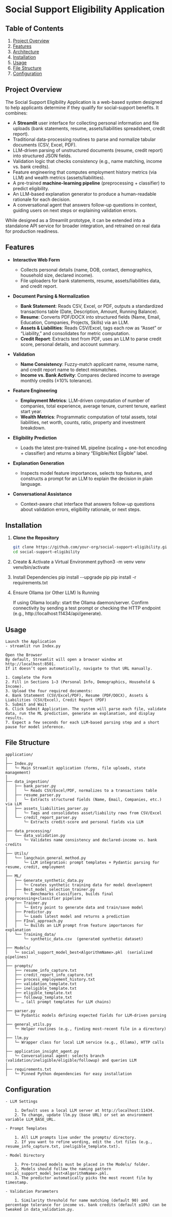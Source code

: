 # Social Support Eligibility Application

## Table of Contents

1. [Project Overview](#project-overview)  
2. [Features](#features)  
3. [Architecture](#architecture)  
4. [Installation](#installation)  
5. [Usage](#usage)  
6. [File Structure](#file-structure)  
7. [Configuration](#configuration)  


## Project Overview

The Social Support Eligibility Application is a web-based system designed to help applicants determine if they qualify for social-support benefits. It combines:

- A **Streamlit** user interface for collecting personal information and file uploads (bank statements, resume, assets/liabilities spreadsheet, credit report).  
- Traditional data-processing routines to parse and normalize tabular documents (CSV, Excel, PDF).  
- LLM-driven parsing of unstructured documents (resume, credit report) into structured JSON fields.  
- Validation logic that checks consistency (e.g., name matching, income vs. bank credits).  
- Feature engineering that computes employment history metrics (via LLM) and wealth metrics (assets/liabilities).  
- A pre-trained **machine-learning pipeline** (preprocessing + classifier) to predict eligibility.  
- An LLM-based explanation generator to produce a human-readable rationale for each decision.  
- A conversational agent that answers follow-up questions in context, guiding users on next steps or explaining validation errors.

While designed as a Streamlit prototype, it can be extended into a standalone API service for broader integration, and retrained on real data for production readiness.


## Features

- **Interactive Web Form**  
  - Collects personal details (name, DOB, contact, demographics, household size, declared income).  
  - File uploaders for bank statements, resume, assets/liabilities data, and credit report.

- **Document Parsing & Normalization**  
  - **Bank Statement**: Reads CSV, Excel, or PDF, outputs a standardized transactions table (Date, Description, Amount, Running Balance).  
  - **Resume**: Converts PDF/DOCX into structured fields (Name, Email, Education, Companies, Projects, Skills) via an LLM.  
  - **Assets & Liabilities**: Reads CSV/Excel, tags each row as “Asset” or “Liability,” and consolidates for metric computation.  
  - **Credit Report**: Extracts text from PDF, uses an LLM to parse credit score, personal details, and account summary.

- **Validation**  
  - **Name Consistency**: Fuzzy-match applicant name, resume name, and credit report name to detect mismatches.  
  - **Income vs. Bank Activity**: Compares declared income to average monthly credits (±10% tolerance).

- **Feature Engineering**  
  - **Employment Metrics**: LLM-driven computation of number of companies, total experience, average tenure, current tenure, earliest start year.  
  - **Wealth Metrics**: Programmatic computation of total assets, total liabilities, net worth, counts, ratio, property and investment breakdown.

- **Eligibility Prediction**  
  - Loads the latest pre-trained ML pipeline (scaling + one-hot encoding + classifier) and returns a binary “Eligible/Not Eligible” label.

- **Explanation Generation**  
  - Inspects model feature importances, selects top features, and constructs a prompt for an LLM to explain the decision in plain language.

- **Conversational Assistance**  
  - Context-aware chat interface that answers follow-up questions about validation errors, eligibility rationale, or next steps.



## Installation

1. **Clone the Repository**  
   ```bash
   git clone https://github.com/your-org/social-support-eligibility.git
   cd social-support-eligibility

2. Create & Activate a Virtual Environment
    python3 -m venv venv
    venv/bin/activate

3. Install Dependencies
    pip install --upgrade pip
    pip install -r requirements.txt

4. Ensure Ollama (or Other LLM) Is Running

    If using Ollama locally: start the Ollama daemon/server.
    Confirm connectivity by sending a test prompt or checking the HTTP endpoint (e.g., http://localhost:11434/api/generate).


## Usage
    Launch the Application
    - streamlit run Index.py

    Open the Browser
    By default, Streamlit will open a browser window at http://localhost:8501.
    If it doesn’t open automatically, navigate to that URL manually.

    1. Complete the Form
    2. Fill in Sections 1–3 (Personal Info, Demographics, Household & Income).
    3. Upload the four required documents:
    4. Bank Statement (CSV/Excel/PDF), Resume (PDF/DOCX), Assets & Liabilities (CSV/Excel), Credit Report (PDF)
    5. Submit and Wait
    6. Click Submit Application. The system will parse each file, validate data, run the ML prediction, generate an explanation, and display results.
    7. Expect a few seconds for each LLM‐based parsing step and a short pause for model inference.


## File Structure
```
application/
│
├── Index.py
│   └─ Main Streamlit application (forms, file uploads, state management)
│
├── data_ingestion/
│   ├── bank_parser.py
│   │   └─ Reads CSV/Excel/PDF, normalizes to a transactions table
│   ├── resume_parser.py
│   │   └─ Extracts structured fields (Name, Email, Companies, etc.) via LLM
│   ├── assets_liabilities_parser.py
│   │   └─ Tags and consolidates asset/liability rows from CSV/Excel
│   └── credit_report_parser.py
│       └─ Extracts credit-score and personal fields via LLM
│
├── data_processing/
│   └── data_validation.py
│       └─ Validates name consistency and declared-income vs. bank credits
│
├── Utils/
│   └── langchain_general_method.py
│       └─ LLM integration: prompt templates + Pydantic parsing for resume, credit, employment
│
├── ML/
│   ├── Generate_synthetic_data.py
│   │   └─ Creates synthetic training data for model development
│   ├── Best_model_selection_trainer.py
│   │   └─ Benchmarks classifiers, builds final preprocessing+classifier pipeline
│   ├── Trainer.py
│   │   └─ Entry point to generate data and train/save model
│   ├── Predictor.py
│   │   └─ Loads latest model and returns a prediction
│   ├── FInal_approach.py
│   │   └─ Builds an LLM prompt from feature importances for explanation
│   └── Training_data/
│       └─ synthetic_data.csv  (generated synthetic dataset)
│
├── Models/
│   └─ social_support_model_best<AlgorithmName>.pkl  (serialized pipelines)
│
├── prompts/
│   ├── resume_info_capture.txt
│   ├── credit_report_info_capture.txt
│   ├── process_employement_history.txt
│   ├── validation_template.txt
│   ├── ineligible_template.txt
│   ├── eligible_template.txt
│   ├── followup_template.txt
│   └─ … (all prompt templates for LLM chains)
│
├── parser.py
│   └─ Pydantic models defining expected fields for LLM-driven parsing
│
├── general_utils.py
│   └─ Helper routines (e.g., finding most-recent file in a directory)
│
├── llm.py
│   └─ Wrapper class for local LLM service (e.g., Ollama), HTTP calls
│
├── application_insight_agent.py
│   └─ Conversational agent: selects branch (validation/ineligible/eligible/followup) and queries LLM
│
├── requirements.txt
│   └─ Pinned Python dependencies for easy installation
```

## Configuration
    - LLM Settings

        1. Default uses a local LLM server at http://localhost:11434.
        2. To change, update llm.py (base URL) or set an environment variable LLM_BASE_URL.

    - Prompt Templates

        1. All LLM prompts live under the prompts/ directory.
        2. If you want to refine wording, edit the .txt files (e.g., resume_info_capture.txt, ineligible_template.txt).

    - Model Directory

        1. Pre-trained models must be placed in the Models/ folder.
        2. Models should follow the naming pattern social_support_model_best<AlgorithmName>.pkl.
        3. The predictor automatically picks the most recent file by timestamp.

    - Validation Parameters

        1. Similarity threshold for name matching (default 90) and percentage tolerance for income vs. bank credits (default ±10%) can be tweaked in data_validation.py.
